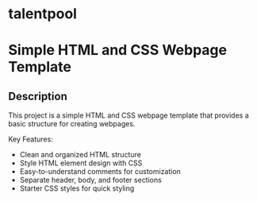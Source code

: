 # talentpool
# Simple HTML and CSS Webpage Template

## Description

This project is a simple HTML and CSS webpage template that provides a basic structure for creating webpages.

Key Features:
- Clean and organized HTML structure
- Style HTML element design with CSS
- Easy-to-understand comments for customization
- Separate header, body, and footer sections
- Starter CSS styles for quick styling
